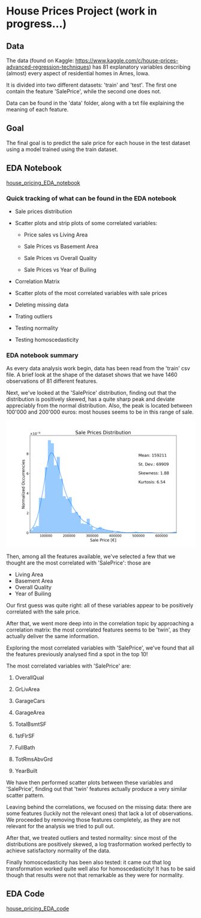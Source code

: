 # House Prices Project (work in progress...)

## Data

The data (found on Kaggle: https://www.kaggle.com/c/house-prices-advanced-regression-techniques) has 81 explanatory variables describing (almost) every aspect of residential homes in Ames, Iowa. 

It is divided into two different datasets: 'train' and 'test'. The first one contain the feature 'SalePrice', while the second one does not.

Data can be found in the 'data' folder, along with a txt file explaining the meaning of each feature.

## Goal

The final goal is to predict the sale price for each house in the test dataset using a model trained using the train dataset.

## EDA Notebook
[house_pricing_EDA_notebook](https://github.com/niklai99/House-Pricing/blob/master/house_pricing_EDA_notebook.ipynb)

### Quick tracking of what can be found in the EDA notebook

 - Sale prices distribution

 - Scatter plots and strip plots of some correlated variables:

     - Price sales vs Living Area

     - Sale Prices vs Basement Area

     - Sale Prices vs Overall Quality

     - Sale Prices vs Year of Builing

 - Correlation Matrix 

 - Scatter plots of the most correlated variables with sale prices
 
 - Deleting missing data
 
 - Trating outliers
 
 - Testing normality
 
 - Testing homoscedasticity
 
 ### EDA notebook summary 
 
As every data analysis work begin, data has been read from the 'train' csv file. A brief look at the shape of the dataset shows that we have 1460 observations of 81 different features. 
 
Next, we've looked at the 'SalePrice' distribution, finding out that the distribution is positively skewed, has a quite sharp peak and deviate appreciably from the normal distribution. Also, the peak is located between 100'000 and 200'000 euros: most houses seems to be in this range of sale.

![alt text](plots/sale_distr.png)

Then, among all the features available, we've selected a few that we thought are the most correlated with 'SalePrice': those are
 - Living Area
 - Basement Area
 - Overall Quality
 - Year of Builing
 
Our first guess was quite right: all of these variables appear to be positively correlated with the sale price. 

After that, we went more deep into in the correlation topic by approaching a correlation matrix: the most correlated features seems to be 'twin', as they actually deliver the same information. 

Exploring the most correlated variables with 'SalePrice', we've found that all the features previously analysed find a spot in the top 10! 

The most correlated variables with 'SalePrice' are:

   1. OverallQual 

   2. GrLivArea

   3. GarageCars

   4. GarageArea

   5. TotalBsmtSF

   6. 1stFlrSF

   7. FullBath

   8. TotRmsAbvGrd

   9. YearBuilt
   
We have then performed scatter plots between these variables and 'SalePrice', finding out that 'twin' features actually produce a very similar scatter pattern.

Leaving behind the correlations, we focused on the missing data: there are some features (luckily not the relevant ones) that lack a lot of observations. We proceeded by removing those features completely, as they are not relevant for the analysis we tried to pull out.

After that, we treated outliers and tested normality: since most of the distributions are positively skewed, a log trasformation worked perfectly to achieve satisfactory normality of the data.

Finally homoscedasticity has been also tested: it came out that log transformation worked quite well also for homoscedasticity! It has to be said though that results were not that remarkable as they were for normality.


## EDA Code
[house_pricing_EDA_code](https://github.com/niklai99/House-Pricing/blob/master/house_pricing_EDA_code.py)




